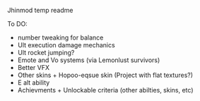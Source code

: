 Jhinmod temp readme

To DO:
- number tweaking for balance
- Ult execution damage mechanics
- Ult rocket jumping?
- Emote and Vo systems (via Lemonlust survivors)
- Better VFX
- Other skins + Hopoo-eqsue skin (Project with flat textures?)
- E alt ability
- Achievments + Unlockable criteria (other abilties, skins, etc)
